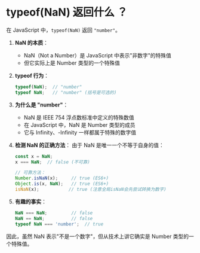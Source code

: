 # typeof(NaN) 返回什么 ？

在 JavaScript 中，`typeof(NaN)` 返回 `"number"`。

1. **NaN 的本质**：
   - NaN（Not a Number）是 JavaScript 中表示"非数字"的特殊值
   - 但它实际上是 Number 类型的一个特殊值

2. **typeof 行为**：
   ```javascript
   typeof(NaN);  // "number"
   typeof NaN;   // "number" (括号是可选的)
   ```

3. **为什么是 "number"**：
   - NaN 是 IEEE 754 浮点数标准中定义的特殊数值
   - 在 JavaScript 中，NaN 是 Number 类型的成员
   - 它与 Infinity、-Infinity 一样都属于特殊的数字值

4. **检测 NaN 的正确方法**：
   由于 NaN 是唯一一个不等于自身的值：
   ```javascript
   const x = NaN;
   x === NaN;  // false (不可靠)
   
   // 可靠方法：
   Number.isNaN(x);     // true (ES6+)
   Object.is(x, NaN);   // true (ES6+)
   isNaN(x);           // true (注意全局isNaN会先尝试转换为数字)
   ```

5. **有趣的事实**：
   ```javascript
   NaN === NaN;         // false
   NaN == NaN;          // false
   typeof NaN === 'number';  // true
   ```

因此，虽然 NaN 表示"不是一个数字"，但从技术上讲它确实是 Number 类型的一个特殊值。